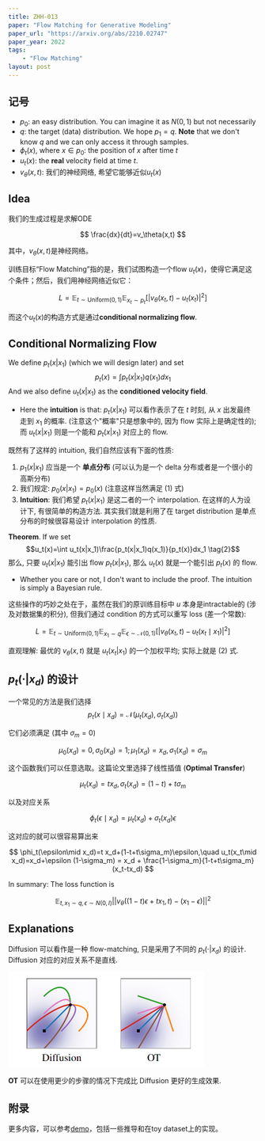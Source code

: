 ```yaml
---
title: ZHH-013
paper: "Flow Matching for Generative Modeling"
paper_url: "https://arxiv.org/abs/2210.02747"
paper_year: 2022
tags: 
    - "Flow Matching"
layout: post
---
```


## 记号

- $p_0$: an easy distribution. You can imagine it as $N(0, 1)$ but not necessarily
- $q$: the target (data) distribution. We hope $p_1=q$. __Note__ that we don't know $q$ and we can only access it through samples.
- $\phi_t(x)$, where $x\in p_0$: the position of $x$ after time $t$
- $u_t(x)$: the __real__ velocity field at time $t$.
- $v_\theta(x, t)$: 我们的神经网络, 希望它能够近似$u_t(x)$

## Idea

我们的生成过程是求解ODE

$$
\frac{dx}{dt}=v_\theta(x,t)
$$

其中，$v_\theta(x,t)$是神经网络。

训练目标“Flow Matching”指的是，我们试图构造一个flow $u_t(x)$，使得它满足这个条件；然后，我们用神经网络近似它：

$$
L=\mathbb{E}_{t\sim \text{Uniform}(0,1)}\mathbb{E}_{x_t\sim p_t}\left[\left|v_\theta(x_t,t)-u_t(x_t)\right|^2\right]
$$

而这个$u_t(x)$的构造方式是通过**conditional normalizing flow**.

## Conditional Normalizing Flow

We define $p_t(x|x_1)$ (which we will design later) and set
$$p_t(x)=\int p_t(x|x_1)q(x_1)dx_1 \tag{1}$$
And we also define $u_t(x|x_1)$ as the __conditioned velocity field__. 
- Here the __intuition__ is that: $p_t(x|x_1)$ 可以看作表示了在 $t$ 时刻, 从 $x$ 出发最终走到 $x_1$ 的概率. (注意这个"概率"只是想象中的, 因为 flow 实际上是确定性的); 而 $u_t(x|x_1)$ 则是一个能和 $p_t(x|x_1)$ 对应上的 flow.

既然有了这样的 intuition, 我们自然应该有下面的性质:
1. $p_1(x|x_1)$ 应当是一个 __单点分布__ (可以认为是一个 delta 分布或者是一个很小的高斯分布)
2. 我们规定: $p_0(x|x_1)=p_0(x)$ (注意这样当然满足 $(1)$ 式)
3. __Intuition__: 我们希望 $p_t(x|x_1)$ 是这二者的一个 interpolation. 在这样的人为设计下, 有很简单的构造方法. 其实我们就是利用了在 target distribution 是单点分布的时候很容易设计 interpolation 的性质.

__Theorem__. If we set 
$$u_t(x)=\int u_t(x|x_1)\frac{p_t(x|x_1)q(x_1)}{p_t(x)}dx_1 \tag{2}$$
那么, 只要 $u_t(x|x_1)$ 能引出 flow $p_t(x|x_1)$, 那么 $u_t(x)$ 就是一个能引出 $p_t(x)$ 的 flow.

- Whether you care or not, I don't want to include the proof. The intuition is simply a Bayesian rule.

这些操作的巧妙之处在于，虽然在我们的原训练目标中 $u$ 本身是intractable的 (涉及对数据集的积分), 但我们通过 condition 的方式可以重写 loss (差一个常数):

$$
L=\mathbb{E}_{t\sim \text{Uniform}(0,1)}\mathbb{E}_{x_1\sim q}\mathbb{E}_{\epsilon \sim \mathcal{N}(0,1)}\left[\left|v_\theta(x_t,t)-u_t(x_t\mid x_1)\right|^2\right]
$$

直观理解: 最优的 $v_\theta(x,t)$ 就是 $u_t(x_t|x_1)$ 的一个加权平均; 实际上就是 $(2)$ 式.

## $p_t(\cdot|x_d)$ 的设计

一个常见的方法是我们选择
$$
p_t(x\mid x_d)=\mathcal{N}(\mu_t(x_d),\sigma_t(x_d))
$$

它们必须满足 (其中 $\sigma_m=0$)

$$
\mu_0(x_d)=0,\sigma_0(x_d)=1; \mu_1(x_d)=x_d,\sigma_1(x_d)=\sigma_m
$$

这个函数我们可以任意选取。这篇论文里选择了线性插值 (__Optimal Transfer__)

$$
\mu_t(x_d)=tx_d,\sigma_t(x_d)=(1-t)+t\sigma_m
$$

以及对应关系

$$
\phi_t(\epsilon\mid x_d)=\mu_t(x_d)+\sigma_t(x_d)\epsilon
$$

这对应的就可以很容易算出来

$$
\phi_t(\epsilon\mid x_d)=t x_d+(1-t+t\sigma_m)\epsilon,\quad u_t(x_t\mid x_d)=x_d+\epsilon (1-\sigma_m) = x_d + \frac{1-\sigma_m}{1-t+t\sigma_m}(x_t-tx_d)
$$

In summary: The loss function is 

$$
\mathbb{E}_{t, x_1\sim q, \epsilon\sim N(0, I)} ||v_{\theta}((1-t)\epsilon+tx_1, t)-(x_1-\epsilon)||^2
$$

## Explanations

Diffusion 可以看作是一种 flow-matching, 只是采用了不同的 $p_t(\cdot|x_d)$ 的设计. Diffusion 对应的对应关系不是直线.

![](/papers/ZHH-016/Diffusion-as-FM.png)  

__OT__ 可以在使用更少的步骤的情况下完成比 Diffusion 更好的生成效果.

## 附录

更多内容，可以参考[demo](https://github.com/Hope7Happiness/papers/blob/main/Flow_Matching/pytorch/demo.ipynb)，包括一些推导和在toy dataset上的实现。
